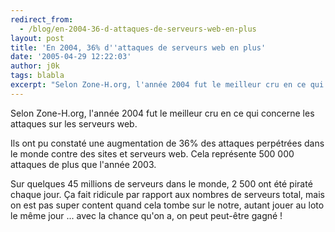 ```yaml
---
redirect_from:
  - /blog/en-2004-36-d-attaques-de-serveurs-web-en-plus
layout: post
title: 'En 2004, 36% d''attaques de serveurs web en plus'
date: '2005-04-29 12:22:03'
author: j0k
tags: blabla
excerpt: "Selon Zone-H.org, l'année 2004 fut le meilleur cru en ce qui concerne les attaques sur les serveurs web.     \nIls ont pu constaté une augmentation de 36% des attaques perpétrées dans le monde contre des sites et serveurs web. Cela représente 500 000 attaques de plus que l'année 2003.  \n  \nSur quelques 45 millions de serveurs dans le monde, 2 500 ont      …"
---
```


Selon Zone-H.org, l'année 2004 fut le meilleur cru en ce qui concerne les attaques sur les serveurs web.

Ils ont pu constaté une augmentation de 36% des attaques perpétrées dans le monde contre des sites et serveurs web. Cela représente 500 000 attaques de plus que l'année 2003.

Sur quelques 45 millions de serveurs dans le monde, 2 500 ont été piraté chaque jour. Ça fait ridicule par rapport aux nombres de serveurs total, mais on est pas super content quand cela tombe sur le notre, autant jouer au loto le même jour ... avec la chance qu'on a, on peut peut-être gagné !
